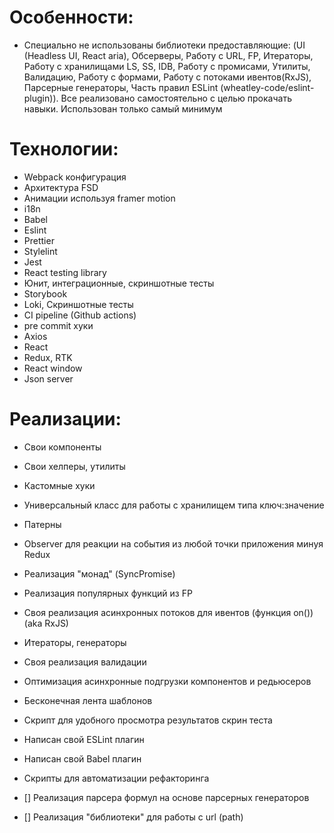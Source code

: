 # Особенности:

- Специально не использованы библиотеки предоставляющие:
  (UI (Headless UI, React aria), Обсерверы, Работу с URL, FP, Итераторы, Работу с хранилищами LS, SS, IDB,
  Работу с промисами, Утилиты, Валидацию, Работу с формами, Работу с потоками ивентов(RxJS),
  Парсерные генераторы, Часть правил ESLint (wheatley-code/eslint-plugin)).
  Все реализовано самостоятельно с целью прокачать навыки.
  Использован только самый минимум

# Технологии:

- Webpack конфигурация
- Архитектура FSD
- Анимации используя framer motion
- i18n
- Babel
- Eslint
- Prettier
- Stylelint
- Jest
- React testing library
- Юнит, интеграционные, скриншотные тесты
- Storybook
- Loki, Скриншотные тесты
- CI pipeline (Github actions)
- pre commit хуки
- Axios
- React
- Redux, RTK
- React window
- Json server

# Реализации:

- Свои компоненты
- Свои хелперы, утилиты
- Кастомные хуки
- Универсальный класс для работы с хранилищем типа ключ:значение
- Патерны
- Observer для реакции на события из любой точки приложения минуя Redux
- Реализация "монад" (SyncPromise)
- Реализация популярных функций из FP
- Своя реализация асинхронных потоков для ивентов (функция on())(aka RxJS)
- Итераторы, генераторы
- Своя реализация валидации
- Оптимизация асинхронные подгрузки компонентов и редьюсеров
- Бесконечная лента шаблонов
- Скрипт для удобного просмотра результатов скрин теста
- Написан свой ESLint плагин
- Написан свой Babel плагин
- Скрипты для автоматизации рефакторинга

- [] Реализация парсера формул на основе парсерных генераторов
- [] Реализация "библиотеки" для работы с url (path)
